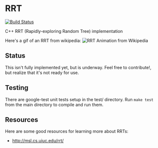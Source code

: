 # RRT

[![Build Status](https://travis-ci.org/RoboJackets/rrt.png?branch=master)](https://travis-ci.org/RoboJackets/rrt)

C++ RRT (Rapidly-exploring Random Tree) implementation


Here's a gif of an RRT from wikipedia:
![RRT Animation from Wikipedia](http://upload.wikimedia.org/wikipedia/commons/6/62/Rapidly-exploring_Random_Tree_%28RRT%29_500x373.gif)


Status
------

This isn't fully implemented yet, but is underway.  Feel free to contribute!, but realize that it's not ready for use.


Testing
-------

There are google-test unit tests setup in the test/ directory.  Run `make test` from the main directory to compile and run them.


## Resources

Here are some good resources for learning more about RRTs:

* http://msl.cs.uiuc.edu/rrt/
